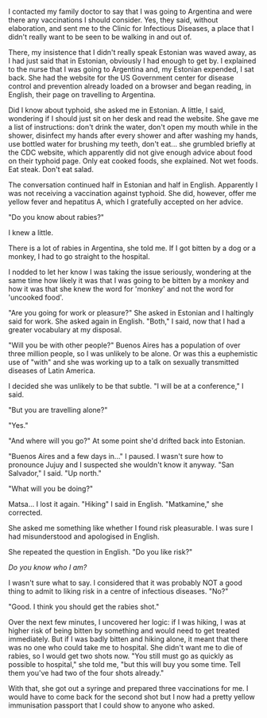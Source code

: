 I contacted my family doctor to say that I was going to Argentina and were there any vaccinations I should consider. Yes, they said, without elaboration, and sent me to the Clinic for Infectious Diseases, a place that I didn't really want to be seen to be walking in and out of.  

There, my insistence that I didn't really speak Estonian was waved away, as I had just said that in Estonian, obviously I had enough to get by. I explained to the nurse that I was going to Argentina and, my Estonian expended, I sat back. She had the website for the US Government center for disease control and prevention already loaded on a browser and began reading, in English, their page on travelling to Argentina.  

Did I know about typhoid, she asked me in Estonian. A little, I said, wondering if I should just sit on her desk and read the website. She gave me a list of instructions: don't drink the water, don't open my mouth while in the shower, disinfect my hands after every shower and after washing my hands, use bottled water for brushing my teeth, don't eat... she grumbled briefly at the CDC website, which apparently did not give enough advice about food on their typhoid page. Only eat cooked foods, she explained. Not wet foods. Eat steak. Don't eat salad.  

The conversation continued half in Estonian and half in English. Apparently I was not receiving a vaccination against typhoid. She did, however, offer me yellow fever and hepatitus A, which I gratefully accepted on her advice.  

"Do you know about rabies?"  

I knew a little.  

There is a lot of rabies in Argentina, she told me. If I got bitten by a dog or a monkey, I had to go straight to the hospital.  

I nodded to let her know I was taking the issue seriously, wondering at the same time how likely it was that I was going to be bitten by a monkey and how it was that she knew the word for 'monkey' and not the word for 'uncooked food'.  

"Are you going for work or pleasure?" She asked in Estonian and I haltingly said for work. She asked again in English. "Both," I said, now that I had a greater vocabulary at my disposal.  

"Will you be with other people?" Buenos Aires has a population of over three million people, so I was unlikely to be alone. Or was this a euphemistic use of "with" and she was working up to a talk on sexually transmitted diseases of Latin America.  

I decided she was unlikely to be that subtle. "I will be at a conference," I said.  

"But you are travelling alone?"  

"Yes."  

"And where will you go?" At some point she'd drifted back into Estonian.  

"Buenos Aires and a few days in..." I paused. I wasn't sure how to pronounce Jujuy and I suspected she wouldn't know it anyway. "San Salvador," I said. "Up north."  

"What will you be doing?"  

Matsa... I lost it again. "Hiking" I said in English. "Matkamine," she corrected.  

She asked me something like whether I found risk pleasurable. I was sure I had misunderstood and apologised in English.  

She repeated the question in English. "Do you like risk?"  

*Do you know who I am?*  

I wasn't sure what to say. I considered that it was probably NOT a good thing to admit to liking risk in a centre of infectious diseases. "No?"  

"Good. I think you should get the rabies shot."  

Over the next few minutes, I uncovered her logic: if I was hiking, I was at higher risk of being bitten by something and would need to get treated immediately. But if I was badly bitten and hiking alone, it meant that there was no one who could take me to hospital. She didn't want me to die of rabies, so I would get two shots now. "You still must go as quickly as possible to hospital," she told me, "but this will buy you some time. Tell them you've had two of the four shots already."  

With that, she got out a syringe and prepared three vaccinations for me. I would have to come back for the second shot but I now had a pretty yellow immunisation passport that I could show to anyone who asked.  
